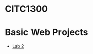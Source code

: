 # CITC1300

<h1>Basic Web Projects</h1>

<ul>
    <li><a href="lab2/index.html" target="_blank">Lab 2</a></li>
    </ul>